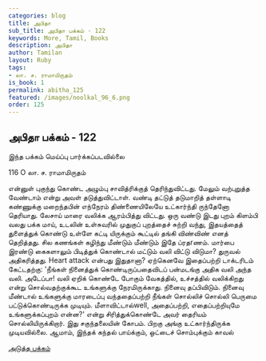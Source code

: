 ```yaml
---
categories: blog
title: அபிதா
sub_title: அபிதா பக்கம் - 122
keywords: More, Tamil, Books
description: அபிதா
author: Tamilan
layout: Ruby
tags:
- லா. ச. ராமாமிருதம்
is_book: 1
permalink: abitha_125
featured: /images/noolkal_96_6.png
order: 125
---
```

## அபிதா பக்கம் - 122

இந்த பக்கம் மெய்ப்பு பார்க்கப்படவில்லை

﻿116 O லா. ச. ராமாமிருதம்

என்னுள் புகுந்து கொண்ட அழும்பு சாவித்ரிக்குத் தெரிந்துவிட்டது. மேலும் வற்புறுத்த வேண்டாம் என்று அவள் தடுத்துவிட்டாள். வண்டி தட்டுத் தடுமாறித் தள்ளாடி கண்ணுக்கு மறைந்தபின் எந்நேரம் திண்ணையிலேயே உட்கார்ந்தி ருந்தேனோ தெரியாது. லேசாய் மாரை வலிக்க ஆரம்பித்து விட்டது. ஒரு வண்டு இடது புறம் கிளம்பி வலது பக்க மாய், உடலின் உள்சுவரில் முதுகுப் புறத்தைச் சுற்றி வந்து, இதயத்தைத் துளைத்துக் கொண்டு உள்ளே கட்டி யிருக்கும் கூட்டில் தங்கி விண்விண் எனத் தெறித்தது. சில கணங்கள் கழிந்து மீண்டும் மீண்டும் இதே ப்ரதrணம். மார்பை இரண்டு கைகளாலும் பிடித்துக் கொண்டால் மட்டும் வலி விட்டு விடுமா? துருவல் அதிகரித்தது. Heart attack என்பது இதுதானா? ஏற்கெனவே இதைப்பற்றி டாக்டரிடம் கேட்டதற்கு: 'நீங்கள் நினைத்துக் கொண்டிருப்பதைவிடப் பன்மடங்கு அதிக வலி அந்த வலி. அடேப்பா! வலி ஏறிக் கொண்டே போகும் வேகத்தில், உச்சத்தில் வலிக்கிறது என்று சொல்வதற்குக்கூட உங்களுக்கு நேரமிருக்காது. நினைவு தப்பிவிடும். நினைவு மீண்டால் உங்களுக்கு மாரடைப்பு வந்ததைப்பற்றி நீங்கள் சொல்லிச் சொல்லி பெருமை பட்டுக்கொண்டிருக்க முடியும். மீளாவிட்டால்well, அதைப்பற்றி, எதைப்பற்றியுமே உங்களுக்கப்புறம் என்ன?' என்று சிரித்துக்கொண்டே அவர் தைரியம் சொல்லியிருக்கிறார். இது சகுந்தலையின் கோபம். பிறகு அங்கு உட்கார்ந்திருக்க முடியவில்லை. ஆமாம், இந்தக் கந்தல் பாய்க்கும், ஒட்டைச் சொம்புக்கும் காவல்

[அடுத்த பக்கம்](abitha_126)